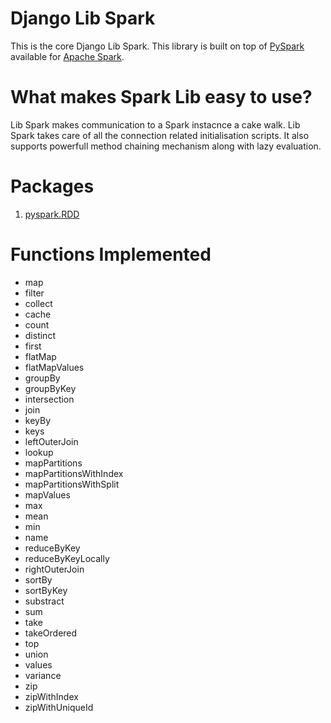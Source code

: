 Django Lib Spark
================

This is the core Django Lib Spark. This library is built on top of [PySpark](https://spark.apache.org/docs/0.9.0/python-programming-guide.html) available for [Apache Spark](http://spark.apache.org/).

What makes Spark Lib easy to use?
=================================

Lib Spark makes communication to a Spark instacnce a cake walk. Lib Spark takes care of all the connection related initialisation scripts. It also supports powerfull method chaining mechanism along with lazy evaluation.

Packages
========

1. [pyspark.RDD](http://spark.apache.org/docs/latest/api/python/pyspark.html#pyspark.RDD)

Functions Implemented
=====================

* map
* filter
* collect
* cache
* count
* distinct
* first
* flatMap
* flatMapValues
* groupBy
* groupByKey
* intersection
* join
* keyBy
* keys
* leftOuterJoin
* lookup
* mapPartitions
* mapPartitionsWithIndex
* mapPartitionsWithSplit
* mapValues
* max
* mean
* min
* name
* reduceByKey
* reduceByKeyLocally
* rightOuterJoin
* sortBy
* sortByKey
* substract
* sum
* take
* takeOrdered
* top
* union
* values
* variance
* zip
* zipWithIndex
* zipWithUniqueId
